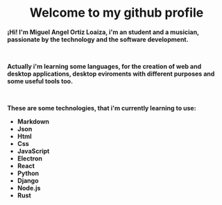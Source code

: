 <h1 align="center">
  <b> Welcome to my github profile </b>
</h1>

**¡Hi! I'm Miguel Angel Ortiz Loaiza, i'm an student and a musician, passionate by the technology and the software development.**

<br>

**Actually i'm learning some languages, for the creation of web and desktop applications, desktop eviroments with different purposes and some useful tools too.**

<br>

**These are some technologies, that i'm currently learning to use:**

- **Markdown**
- **Json**
- **Html**
- **Css**
- **JavaScript**
- **Electron**
- **React**
- **Python**
- **Django**
- **Node.js**
- **Rust**

<!--
**Angel-web-design/Angel-web-design** is a ✨ _special_ ✨ repository because its `README.md` (this file) appears on your GitHub profile.

Here are some ideas to get you started:

- 🔭 I’m currently working on ...
- 🌱 I’m currently learning ...
- 👯 I’m looking to collaborate on ...
- 🤔 I’m looking for help with ...
- 💬 Ask me about ...
- 📫 How to reach me: ...
- 😄 Pronouns: ...
- ⚡ Fun fact: ...
-->
